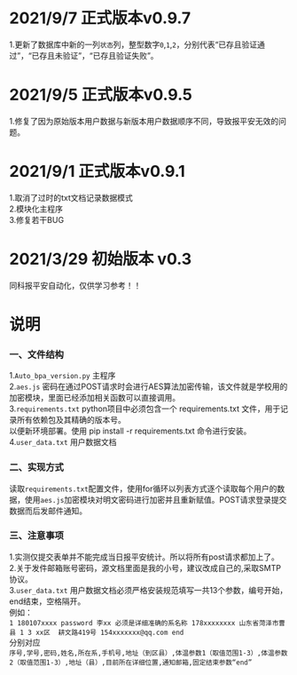 # 2021/9/7 正式版本v0.9.7
1.更新了数据库中新的一列`状态`列，整型数字`0`,`1`,`2`，分别代表“已存且验证通过”，“已存且未验证”，“已存且验证失败”。


# 2021/9/5 正式版本v0.9.5
1.修复了因为原始版本用户数据与新版本用户数据顺序不同，导致报平安无效的问题。


# 2021/9/1 正式版本v0.9.1
1.取消了过时的txt文档记录数据模式<br>
2.模块化主程序<br>
3.修复若干BUG


# 2021/3/29 初始版本 v0.3
同科报平安自动化，仅供学习参考！！


# 说明
### 一、文件结构
1.`Auto_bpa_version.py` 主程序<br> 
2.`aes.js` 密码在通过POST请求时会进行AES算法加密传输，该文件就是学校用的加密模块，里面已经添加相关函数可以直接调用。<br>
3.`requirements.txt`  python项目中必须包含一个 requirements.txt 文件，用于记录所有依赖包及其精确的版本号。<br>
以便新环境部署。使用 pip install -r requirements.txt 命令进行安装。<br>
4.`user_data.txt` 用户数据文档<br>
### 二、实现方式
读取`requirements.txt`配置文件，使用for循环以列表方式逐个读取每个用户的数据，使用`aes.js`加密模块对明文密码进行加密并且重新赋值。POST请求登录提交数据而后发邮件通知。
### 三、注意事项
1.实测仅提交表单并不能完成当日报平安统计。所以将所有post请求都加上了。<br>
2.关于发件邮箱账号密码，源文档里面是我的小号，建议改成自己的,采取SMTP协议。<br>
3.`user_data.txt` 用户数据文档必须严格安装规范填写一共13个参数，编号开始，end结束，空格隔开。<br>
例如：<br>
    `1 180107xxxx password 李xx 必须是详细准确的系名称 178xxxxxxxx 山东省菏泽市曹县 1 3 xx区  耕文路419号 154xxxxxxx@qq.com end`<br>
分别对应<br>
    `序号,学号,密码,姓名,所在系,手机号,地址（到区县）,体温参数1（取值范围1-3）,体温参数2（取值范围1-3）,地址（县）,目前所在详细位置,通知邮箱,固定结束参数“end”`<br>
